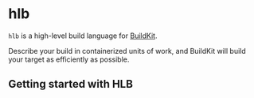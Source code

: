 # hlb

`hlb` is a high-level build language for [BuildKit](https://github.com/moby/buildkit/).

Describe your build in containerized units of work, and BuildKit will build your target as efficiently as possible.

## Getting started with HLB


